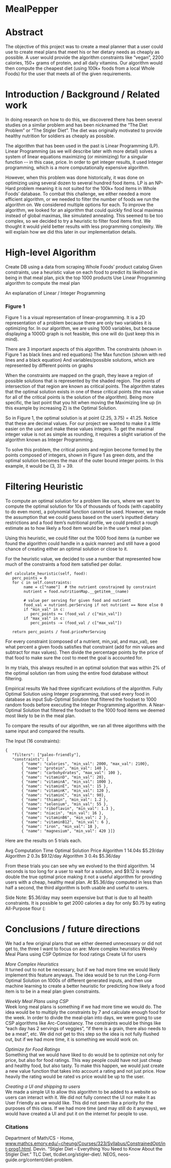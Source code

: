 # MealPepper

# Abstract
The objective of this project was to create a meal planner that a user could use to create meal plans that meet his or her dietary needs as cheaply as possible. A user would provide the algorithm constraints like “vegan”, 2200 calories, 150+ grams of protein, and all daily vitamins. Our algorithm would then compute the cheapest diet (using 100k+ foods from a local Whole Foods) for the user that meets all of the given requirements. 

# Introduction / Background / Related work
In doing research on how to do this, we discovered there has been several studies on a similar problem and has been nicknamed the “The Diet Problem” or “The Stigler Diet”. The diet was originally motivated to provide healthy nutrition for soldiers as cheaply as possible.

The algorithm that has been used in the past is Linear Programming (LP). Linear Programming (as we will describe later with more detail) solves a system of linear equations maximizing (or minimizing) for a singular function -- in this case, price. In order to get integer results, it used Integer programming, which is a more computationally expensive algorithm.

However, when this problem was done historically, it was done on optimizing using several dozen to several hundred food items. LP is an NP-Hard problem meaning it is not suited for the 100k+ food items in Whole Foods’ database. To combat this challenge, we either needed a more efficient algorithm, or we needed to filter the number of foods we run the algorithm on. We considered multiple options for each. To improve the algorithm, we looked for an algorithm that could quickly find local maximas instead of global maximas, like simulated annealing. This seemed to be too complex, so we decided to try a heuristic to filter food items first. We thought it would yield better results with less programming complexity. We will explain how we did this later in our implementation details.

# High-level Algorithm

Create DB using a data from scraping Whole Foods’ product catalog
Given constraints, use a heuristic value on each food to predict its likelihood in being in that meal plan, pick the top 1000 products
Use Linear Programming algorithm to compute the meal plan

An explanation of Linear / Integer Programming

### Figure 1

Figure 1 is a visual representation of linear-programming. It is a 2D representation of a problem because there are only two variables it is optimizing for. In our algorithm, we are using 1000 variables, but because displaying a 1000D graph is not feasible, this one will do (just keep this in mind).

There are 3 important aspects of this algorithm.
The constraints (shown in Figure 1 as black lines and red equations)
The Max function (shown with red lines and a black equation)
And variables/possible solutions, which are represented by different points on graphs

When the constraints are mapped on the graph, they leave a region of possible solutions that is represented by the shaded region. The points of intersection of that region are known as critical points. The algorithm states that the optimal solution exists in one of these critical points (the max value for all of the critical points is the solution of the algorithm). Being more specific, the last point that you hit when moving the Maximizing line up (in this example by increasing Z) is the Optimal Solution. 

So in Figure 1, the optimal solution is at point (2.25, 3.75) = 41.25. Notice that these are decimal values. For our project we wanted to make it a little easier on the user and make these values integers. To get the maximal integer value is not as simple as rounding, it requires a slight variation of the algorithm known as Integer Programming.

To solve this problem, the critical points and region become formed by the points composed of integers, shown in Figure 1 as green dots, and the optimal solution becomes the max of the outer bound integer points. In this example, it would be (3, 3) = 39.




# Filtering Heuristic
To compute an optimal solution for a problem like ours, where we want to compute the optimal solution for 10s of thousands of foods (with capability to do even more), a polynomial function cannot be used. However, we made the assumption that we could guess based on the user’s inputted dietary restrictions and a food item’s nutritional profile, we could predict a rough estimate as to how likely a food item would be in the user’s meal plan.

Using this heuristic, we could filter out the 1000 food items (a number we found the algorithm could handle in a quick manner) and still have a good chance of creating either an optimal solution or close to it.

For the heuristic value, we decided to use a number that represented how much of the constraints a food item satisfied per dollar.
```# ((SUM of Min Constraint Percentage met) - (SUM of Max Constraint Percentage met)) / pricePerServing
def calculate_heuristic(self, food):
   perc_points = 0
   for c in self.constraints:
        name = c["name"]  # the nutrient constrained by constraint
        nutrient = food.nutritionMap.__getitem__(name)

        # value per serving for given food and nutrient
        food_val = nutrient.perServing if not nutrient == None else 0
        if "min_val" in c:
           perc_points += (food_val / c["min_val"])
        if "max_val" in c:
           perc_points -= (food_val / c["max_val"])

   return perc_points / food.pricePerServing
```




For every constraint (composed of a nutrient, min_val, and max_val), see what percent a given foods satisfies that constraint (add for min values and subtract for max values). Then divide the percentage points by the price of that food to make sure the cost to meet the goal is accounted for.

In my trials, this always resulted in an optimal solution that was within 2% of the optimal solution ran from using the entire food database without filtering.

Empirical results
We had three significant evolutions of the algorithm.
Fully Optimal Solution using Integer programming, that used every food in database as input
Sub-Optimal Solution that filtered the foodset to 1000 random foods before executing the Integer Programming algorithm.
A Near-Optimal Solution that filtered the foodset to the 1000 food items we deemed most likely to be in the meal plan.

To compare the results of our algorithm, we ran all three algorithms with the same input and compared the results.

The Input (16 constraints):
```
{
   "filters": ["paleo-friendly"],
   "constraints": [
       { "name": "calories", "min_val": 2000, "max_val": 2100},
       { "name": "protein", "min_val": 140 },
       { "name": "carbohydrates", "max_val": 100 },
       { "name": "vitaminD", "min_val": 20},
       { "name": "vitaminA", "min_val": 1000 },
       { "name": "vitaminE", "min_val": 15 },
       { "name": "vitaminK", "min_val": 120 },
       { "name": "vitaminC", "min_val": 90},
       { "name": "thiamin", "min_val": 1.2 },
       { "name": "selenium", "min_val": 55 },
       { "name": "riboflavin", "min_val": 1.3 },
       { "name": "niacin", "min_val": 16 },
       { "name": "vitaminB6", "min_val": 2 },
       { "name": "vitaminB12", "min_val": 6 },
       { "name": "iron", "min_val": 18 },
       { "name": "magnesium", "min_val": 420 }]}
```
       
Here are the results on 5 trials each.


Avg Computation Time
Optimal Solution Price
Algorithm 1
14.04s
$5.29/day
Algorithm 2
0.3s
$9.12/day
Algorithm 3
0.4s
$5.36/day


From these trials you can see why we evolved to the third algorithm. 14 seconds is too long for a user to wait for a solution, and $9.12 is nearly double the true optimal price making it not a useful algorithm for providing users with a cheap, healthy meal plan. At $5.36/day computed in less than half a second, the third algorithm is both usable and useful to users. 

Side Note: $5.36/day may seem expensive but that is due to all health constraints. It is possible to get 2000 calories a day for only $0.75 by eating All-Purpose flour (: 

# Conclusions / future directions 
We had a few original plans that we either deemed unnecessary or did not get to, the three I want to focus on are:
More complex heuristics
Weekly Meal Plans using CSP
Optimize for food ratings
Create UI for users

*More Complex Heuristics*  
It turned out to not be necessary, but if we had more time we would likely implement this feature anyways. The idea would be to run the Long-Form Optimal Solution on 1000s of different generated inputs, and then use machine learning to create a better heuristic for predicting how likely a food item is to be in a meal plan given constraints.

*Weekly Meal Plans using CSP*  
Week long meal plans is something if we had more time we would do. The idea would be to multiply the constraints by 7 and calculate enough food for the week. In order to divide the meal-plan into days, we were going to use CSP algorithms like Arc-Consistancy. The constraints would be things like “each day has 2 servings of veggies”, “if there is a grain, there also needs to be a meat”, etc. We did not get to this step so the idea is not fully flushed out, but if we had more time, it is something we would work on.

*Optimize for Food Ratings*   
Something that we would have liked to do would be to optimize not only for price, but also for food ratings. This way people could have not just cheap and healthy food, but also tasty. To make this happen, we would just create a new value function that takes into account a rating and not just price. How heavily the rating would be rated vs price would be up to the user.

*Creating a UI and shipping to users*  
We made a simple UI to allow this algorithm to be added to a website so users can interact with it. We did not fully connect the UI nor make it as User Friendly as we would like. This did not seem like a priority for the purposes of this class. If we had more time (and may still do it anyways), we would have created a UI and put it on the internet for people to use.






### Citations
Department of Math/CS - Home, www.mathcs.emory.edu/~cheung/Courses/323/Syllabus/ConstrainedOpt/int-prog1.html.
Devin. “Stigler Diet – Everything You Need to Know About the Stigler Diet.” TLC Diet, tlcdiet.org/stigler-diet/.
NEOS, neos-guide.org/content/diet-problem.
